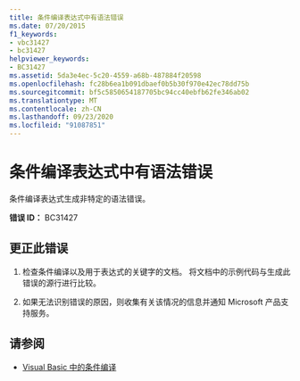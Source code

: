 ```yaml
---
title: 条件编译表达式中有语法错误
ms.date: 07/20/2015
f1_keywords:
- vbc31427
- bc31427
helpviewer_keywords:
- BC31427
ms.assetid: 5da3e4ec-5c20-4559-a68b-487884f20598
ms.openlocfilehash: fc28b6ea1b091dbaef0b5b30f970e42ec78dd75b
ms.sourcegitcommit: bf5c5850654187705bc94cc40ebfb62fe346ab02
ms.translationtype: MT
ms.contentlocale: zh-CN
ms.lasthandoff: 09/23/2020
ms.locfileid: "91087851"
---
```

# <a name="syntax-error-in-conditional-compilation-expression"></a>条件编译表达式中有语法错误

条件编译表达式生成非特定的语法错误。  
  
 **错误 ID：** BC31427  
  
## <a name="to-correct-this-error"></a>更正此错误  
  
1. 检查条件编译以及用于表达式的关键字的文档。 将文档中的示例代码与生成此错误的源行进行比较。  
  
2. 如果无法识别错误的原因，则收集有关该情况的信息并通知 Microsoft 产品支持服务。  
  
## <a name="see-also"></a>请参阅

- [Visual Basic 中的条件编译](../programming-guide/program-structure/conditional-compilation.md)
